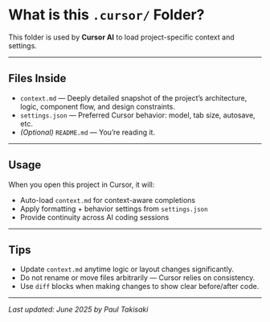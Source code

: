 # What is this `.cursor/` Folder?

This folder is used by **Cursor AI** to load project-specific context and settings.

---

## Files Inside

- `context.md` — Deeply detailed snapshot of the project’s architecture, logic, component flow, and design constraints.
- `settings.json` — Preferred Cursor behavior: model, tab size, autosave, etc.
- *(Optional)* `README.md` — You’re reading it.

---

## Usage

When you open this project in Cursor, it will:
- Auto-load `context.md` for context-aware completions
- Apply formatting + behavior settings from `settings.json`
- Provide continuity across AI coding sessions

---

## Tips

- Update `context.md` anytime logic or layout changes significantly.
- Do not rename or move files arbitrarily — Cursor relies on consistency.
- Use `diff` blocks when making changes to show clear before/after code.

---

_Last updated: June 2025 by Paul Takisaki_
